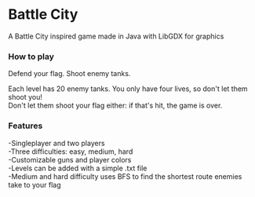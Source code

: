 # Battle City
A Battle City inspired game made in Java with LibGDX for graphics

### How to play
Defend your flag. Shoot enemy tanks.

Each level has 20 enemy tanks. You only have four lives, so don't let them shoot you!<br>
Don't let them shoot your flag either: if that's hit, the game is over.

### Features
-Singleplayer and two players<br>
-Three difficulties: easy, medium, hard<br>
-Customizable guns and player colors<br>
-Levels can be added with a simple .txt file<br>
-Medium and hard difficulty uses BFS to find the shortest route enemies take to your flag
